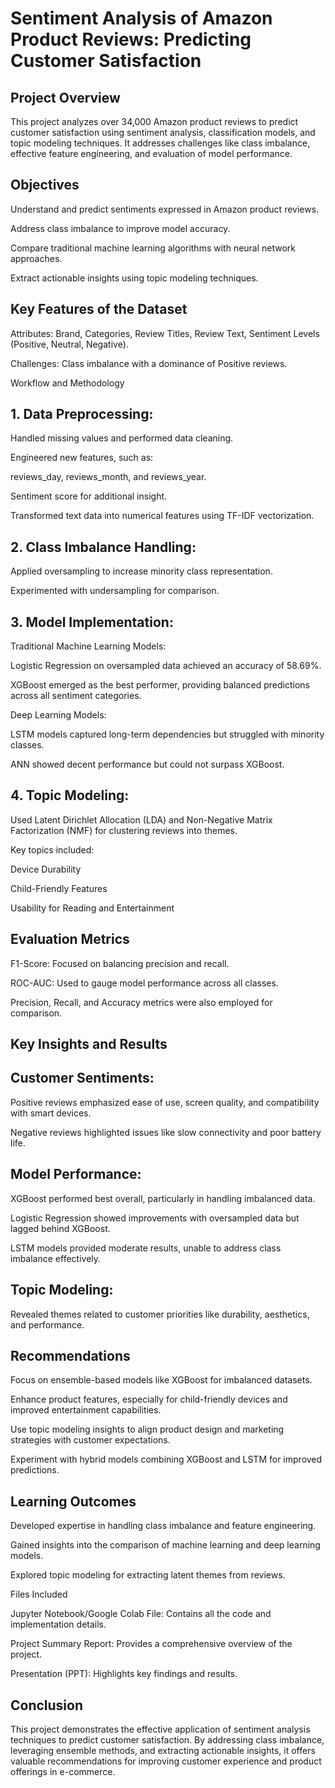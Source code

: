 # **Sentiment Analysis of Amazon Product Reviews: Predicting Customer Satisfaction**

## **Project Overview**

This project analyzes over 34,000 Amazon product reviews to predict customer satisfaction using sentiment analysis, classification models, and topic modeling techniques. It addresses challenges like class imbalance, effective feature engineering, and evaluation of model performance.

## **Objectives**

Understand and predict sentiments expressed in Amazon product reviews.

Address class imbalance to improve model accuracy.

Compare traditional machine learning algorithms with neural network approaches.

Extract actionable insights using topic modeling techniques.

## **Key Features of the Dataset**

Attributes: Brand, Categories, Review Titles, Review Text, Sentiment Levels (Positive, Neutral, Negative).

Challenges: Class imbalance with a dominance of Positive reviews.

Workflow and Methodology

## 1. Data Preprocessing:

Handled missing values and performed data cleaning.

Engineered new features, such as:

reviews_day, reviews_month, and reviews_year.

Sentiment score for additional insight.

Transformed text data into numerical features using TF-IDF vectorization.

## 2. Class Imbalance Handling:

Applied oversampling to increase minority class representation.

Experimented with undersampling for comparison.

## 3. Model Implementation:

Traditional Machine Learning Models:

Logistic Regression on oversampled data achieved an accuracy of 58.69%.

XGBoost emerged as the best performer, providing balanced predictions across all sentiment categories.

Deep Learning Models:

LSTM models captured long-term dependencies but struggled with minority classes.

ANN showed decent performance but could not surpass XGBoost.

## 4. Topic Modeling:

Used Latent Dirichlet Allocation (LDA) and Non-Negative Matrix Factorization (NMF) for clustering reviews into themes.

Key topics included:

Device Durability

Child-Friendly Features

Usability for Reading and Entertainment

## Evaluation Metrics

F1-Score: Focused on balancing precision and recall.

ROC-AUC: Used to gauge model performance across all classes.

Precision, Recall, and Accuracy metrics were also employed for comparison.

## Key Insights and Results

## **Customer Sentiments:**

Positive reviews emphasized ease of use, screen quality, and compatibility with smart devices.

Negative reviews highlighted issues like slow connectivity and poor battery life.

## **Model Performance:**

XGBoost performed best overall, particularly in handling imbalanced data.

Logistic Regression showed improvements with oversampled data but lagged behind XGBoost.

LSTM models provided moderate results, unable to address class imbalance effectively.

## **Topic Modeling:**

Revealed themes related to customer priorities like durability, aesthetics, and performance.

## **Recommendations**

Focus on ensemble-based models like XGBoost for imbalanced datasets.

Enhance product features, especially for child-friendly devices and improved entertainment capabilities.

Use topic modeling insights to align product design and marketing strategies with customer expectations.

Experiment with hybrid models combining XGBoost and LSTM for improved predictions.

## **Learning Outcomes**

Developed expertise in handling class imbalance and feature engineering.

Gained insights into the comparison of machine learning and deep learning models.

Explored topic modeling for extracting latent themes from reviews.

Files Included

Jupyter Notebook/Google Colab File: Contains all the code and implementation details.

Project Summary Report: Provides a comprehensive overview of the project.

Presentation (PPT): Highlights key findings and results.

## **Conclusion**

This project demonstrates the effective application of sentiment analysis techniques to predict customer satisfaction. By addressing class imbalance, leveraging ensemble methods, and extracting actionable insights, it offers valuable recommendations for improving customer experience and product offerings in e-commerce.
